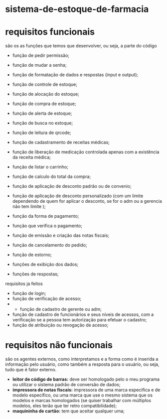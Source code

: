 # sistema-de-estoque-de-farmacia


# requisitos funcionais

são os as funções que temos que desenvolver, ou seja, a parte do código




- função de pedir permissão;
- função de mudar a senha;

- função de formatação de dados e respostas (input e output);
- função de controle de estoque;
- função de alocação do estoque;
- função de compra de estoque;
- função de alerta de estoque;
- função de busca no estoque;
- função de leitura de qrcode;
- função de cadastramento de receitas médicas;
- função de liberação de medicação controlada apenas com a existência da receita médica;
- função de listar o carrinho; 
- função de calculo do total da compra;
- função de aplicação de desconto padrão ou de convenio;
- função de aplicação de desconto personalizado (com  um limite dependendo de quem for aplicar o desconto, se for o adm ou a gerencia não tem limite );
- função da forma de pagamento;
- função que verifica o pagamento;
- função de emissão e criação das notas fiscais; 
- função de cancelamento do pedido;
- função de estorno;
- funções de exibição dos dados;
- funções de respostas;

requisitos ja feitos
- função de login;
- função de verificação de acesso;
- - função de cadastro de gerente ou adm;
- função de cadastro de funcionários e seus níveis de acessos, com a verificação se a pessoa tem autorização para efetuar o cadastro;
- função de atribuição ou revogação de acesso;
  
# requisitos não funcionais

são os agentes externos, como interpretamos e a forma como é inserida a informação pelo usuário, como também a resposta para o usuário, ou seja, tudo que é fator externo.

- **leitor de código de barras:** deve ser homologado pelo o meu programa ou utilizar o sistema padrão de conversão de dados;
- **impressora de notas fiscais:** impressora de uma marca especifica e de modelo especifico, ou uma marca que use o mesmo sistema que os modelos e marcas homologados (se quiser trabalhar com múltiplos modelos, eles terão que ter retro compatibilidade);
- **maquininha de cartão:** tem que aceitar qualquer uma;
